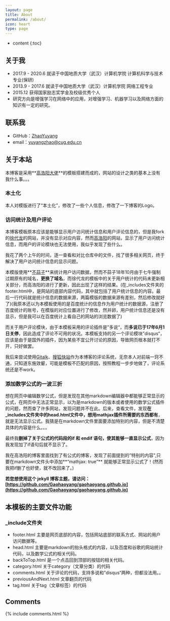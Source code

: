 ```yaml
---
layout: page
title: About
permalink: /about/
icon: heart
type: page
---
```


* content
{:toc}

## 关于我

* 2017.9 - 2020.6 就读于中国地质大学（武汉）计算机学院 计算机科学与技术专业(保研)
* 2013.9 - 2017.6 就读于中国地质大学（武汉）计算机学院 网络工程专业
* 2015.12 获得国家励志奖学金及校级优秀个人
* 研究方向是增强学习在网络中的应用，对增强学习、机器学习以及网络方面的知识有一定的研究。

## 联系我

* GitHub：[ZhaoYuyang](https://zyysite.github.io/)
* email：yuyangzhao@cug.edu.cn


## 关于本站

本博客是采用**[高浩阳大佬](https://github.com/Gaohaoyang)**的模板搭建而成的，网站的设计之类的基本上没有我什么事。。。

### 本土化

本人对模版进行了“本土化”，修改了一些个人信息，修改了一下博客的Logo。


### 访问统计及用户评论

本博客模板原本应该是能够显示用户访问统计信息和用户评论信息的，但是我fork的[徐代龙](https://643435675.github.io/)的网站，并没有显示对应内容，然而[高浩阳](http://gaohaoyang.github.io)的网站，显示了用户访问统计信息，而用户的评论模块也无法使用，我似乎发现了些什么。

我花了两个上午的时间，逐一查看和对比仓库中的文件，找了很多相关网页，终于解决了用户访问统计信息的显示问题。

本模版使用**[不蒜子](http://busuanzi.ibruce.info/)**来统计用户访问数据，然而不蒜子18年10月由于七牛强制过期原有的域名，**更换了域名**，而徐代龙的模板中的关于用户统计的代码未更新相关部分，而高浩阳的进行了更新，因此出现了这样的结果。(在_includes文件夹的footer.html中，是网站的底部内容代码，其中就包括了用户统计信息的内容。最后一行代码就是统计信息的数据来源，两篇模版的数据来源有差别，然后修改就好了)(我原本还以为本模板使用的是百度统计的信息作为用户统计的数据源，注册了百度统计的账号，在模版的对应位置进行了修改，然并卵，用户统计信息还是没有显示，但是我可以在百度统计上看自己的网站的浏览数据了)

而关于用户评论模块，由于本模板采用的评论插件是”多说“，而**多说已于17年6月1日关停**，因此造成了评论不可用的状况。本模板支持的另一个评论模块”disqus“，应该是由于是国外的插件，因为某些不宜公开讨论的原因，导致网页根本就打不开，只好做罢。

我后来尝试使用[Gitalk](https://www.npmjs.com/package/gitalk)、[搜狐快站](https://changyan.kuaizhan.com/)作为本博客的评论系统，无奈本人对前端一窍不通，只知道东施效颦，可能是模板不匹配的原因，按照教程一步步地做了，评论系统还是不work。

### 添加数学公式的一波三折

想在网页中编辑数学公式，但是发现在其他markdown编辑器中都能够正常显示的公式，在网页中无法正常显示，以为是markdown的版本或者使用的数学公式插件的问题，然而查了许多网站，发现问题并不在此。后来，查看文件，发现**在_includes文件夹中的head.html文件中，想用mathjax插件所需要的东西都有**，就是无法显示公式。我猜是在markdown文件里面要添加特别的内容，但是不清楚具体的内容是什么。。。

最终我**删掉了关于公式的代码段的if 和 endif 语句，使其能够一直显示公式**，因为我发现加了if语句后就不显示了。

我在高浩阳的博客里面找到了有公式的博客，发现了前面提到的”特别的内容",只要在markdown文件头中添加**“mathjax: true”** 就能够正常显示公式了！(然而我把if删了也好使，就不改回来了。)


**若您想使用这个 jekyll 博客主题，请访问：[https://github.com/Gaohaoyang/gaohaoyang.github.io](https://github.com/Gaohaoyang/gaohaoyang.github.io)**

## 本模板的主要文件功能

### _include文件夹
* footer.html 主要是网页底部的内容，包括网站底部的联系方式、网站的用户访问数据等。
* head.html 主要是markdown的抬头格式的内容，以及百度和谷歌的网站统计代码，以及数学公式的相关代码。
* backToTop.html 是一个点击回到顶部的按钮的相关代码。
* category.html 关于category（文章分类）的代码
* comments.html 关于评论的代码，支持多说和”disqus“两种，但都没法用。。
* previousAndNext.html 文章翻页的代码
* tag.html 关于tag（文章标签）的代码




## Comments

{% include comments.html %}
